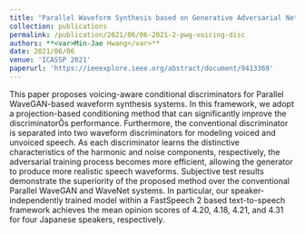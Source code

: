 ```yaml
---
title: "Parallel Waveform Synthesis based on Generative Adversarial Networks with Voicing-aware Conditional Discriminators"
collection: publications
permalink: /publication/2021/06/06-2021-2-pwg-voicing-disc
authors: **<var>Min-Jae Hwang</var>**
date: 2021/06/06
venue: 'ICASSP 2021'
paperurl: 'https://ieeexplore.ieee.org/abstract/document/9413369'
---
```

This paper proposes voicing-aware conditional discriminators for Parallel WaveGAN-based waveform synthesis systems. In this framework, we adopt a projection-based conditioning method that can significantly improve the discriminatorÕs performance. Furthermore, the conventional discriminator is separated into two waveform discriminators for modeling voiced and unvoiced speech. As each discriminator learns the distinctive characteristics of the harmonic and noise components, respectively, the adversarial training process becomes more efficient, allowing the generator to produce more realistic speech waveforms. Subjective test results demonstrate the superiority of the proposed method over the conventional Parallel WaveGAN and WaveNet systems. In particular, our speaker-independently trained model within a FastSpeech 2 based text-to-speech framework achieves the mean opinion scores of 4.20, 4.18, 4.21, and 4.31 for four Japanese speakers, respectively.
